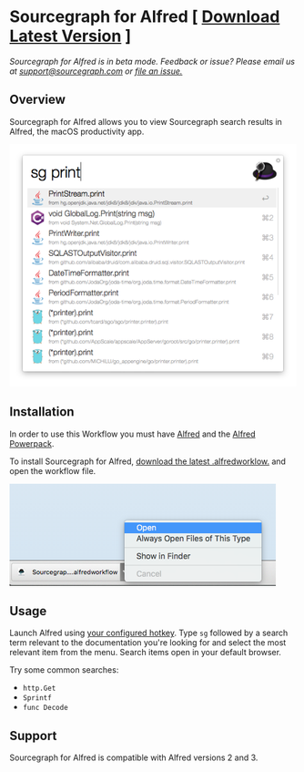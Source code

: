 # Sourcegraph for Alfred [ [Download Latest Version](https://github.com/sourcegraph/sourcegraph-alfred/releases/latest) ]

*Sourcegraph for Alfred is in beta mode. Feedback or issue? Please email us at support@sourcegraph.com or [file an issue.](https://github.com/sourcegraph/sourcegraph-alfred/issues)*

## Overview

Sourcegraph for Alfred allows you to view Sourcegraph search results in Alfred, the macOS productivity app.

![Sourcegraph for Alfred](images/setup.png)

## Installation

In order to use this Workflow you must have [Alfred](https://www.alfredapp.com/) and the [Alfred Powerpack](https://www.alfredapp.com/powerpack/).

To install Sourcegraph for Alfred, [download the latest .alfredworklow.](https://github.com/sourcegraph/sourcegraph-alfred/releases/latest) and open the workflow file. 

![Sourcegraph for Alfred](images/install.png)

## Usage
Launch Alfred using [your configured hotkey](https://www.alfredapp.com/help/workflows/triggers/hotkey/). Type `sg` followed by a search term relevant to the documentation you're looking for and select the most relevant item from the menu. Search items open in your default browser.

Try some common searches:
- `http.Get`
- `Sprintf`
- `func Decode`

## Support

Sourcegraph for Alfred is compatible with Alfred versions 2 and 3.

